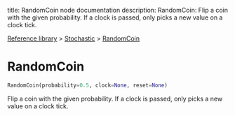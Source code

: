 title: RandomCoin node documentation
description: RandomCoin: Flip a coin with the given probability. If a clock is passed, only picks a new value on a clock tick.

[Reference library](../../index.md) > [Stochastic](../index.md) > [RandomCoin](index.md)

# RandomCoin

```python
RandomCoin(probability=0.5, clock=None, reset=None)
```

Flip a coin with the given probability. If a clock is passed, only picks a new value on a clock tick.

